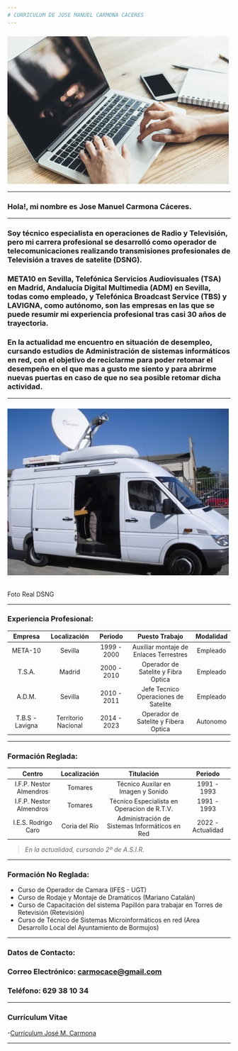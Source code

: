 ```yaml
---
# CURRICULUM DE JOSE MANUEL CARMONA CACERES
---
```

### <p align="center">
  <img src="/IMAGENES/PC.jpg" alt="Descripción de la imagen" width="500"/>
</p> 

---
### **Hola!, mi nombre es Jose Manuel Carmona Cáceres.**

---
### Soy técnico especialista en operaciones de Radio y Televisión, pero mi carrera profesional se desarrolló como operador de telecomunicaciones realizando transmisiones profesionales de Televisión a traves de satelite (DSNG).
### META10 en Sevilla, Telefónica Servicios Audiovisuales (TSA) en Madrid, Andalucía Digital Multimedia (ADM) en Sevilla, todas como empleado, y Telefónica Broadcast Service (TBS) y LAVIGNA, como autónomo, son las empresas en las que se puede resumir mi experiencia profesional tras casi 30 años de trayectoria.
### En la actualidad me encuentro en situación de desempleo, cursando estudios de Administración de sistemas informáticos en red, con el objetivo de reciclarme para poder retomar el desempeño en el que mas a gusto me siento y para abrirme nuevas puertas en caso de que no sea posible retomar dicha actividad.
---
### <p align="center">
  <img src="/IMAGENES/DSNG.jpg" alt="Descripción de la imagen" width="500"/>
</p>  

<br>
Foto Real DSNG
</br>

---
### **Experiencia Profesional:**

|    Empresa      |   Localización  |   Periodo       | Puesto Trabajo    | Modalidad |
|:---------------:|:---------------:|:---------------:|:-----------------:|:---------:|
|    META-10      |   Sevilla       |   1999 - 2000   | Auxiliar montaje de Enlaces Terrestres     | Empleado  |
|    T.S.A.       |   Madrid        |   2000 - 2010   | Operador de Satelite y Fibra Optica | Empleado  |
|    A.D.M.       |   Sevilla       |   2010 - 2011   | Jefe Tecnico Operaciones de Satelite | Empleado|
| T.B.S - Lavigna | Territorio Nacional | 2014 - 2023 | Operador de Satelite y Fibera Optica | Autonomo |

---
### **Formación Reglada:**

| Centro | Localización | Titulación | Periodo |
|:-------:|:------------:|:-------:|:--------:|
|I.F.P. Nestor Almendros| Tomares | Técnico Auxilar en Imagen y Sonido| 1991 - 1993 |
|I.F.P. Nestor Almendros| Tomares |Técnico Especialista en Operacion de R.T.V.| 1991 - 1993 |
|I.E.S. Rodrigo Caro| Coria del Río | Administración de Sistemas Informáticos en Red | 2022 - Actualidad |

> *En la actualidad, cursando 2º de A.S.I.R.*

---
### **Formación No Reglada:**

- Curso de Operador de Camara (IFES - UGT)
- Curso de Rodaje y Montaje de Dramáticos (Mariano Catalán)
- Curso de Capacitación del sistema Papillón para trabajar en Torres de Retevisión (Retevisión)
- Curso de Técnico de Sistemas Microinformáticos en red (Area Desarrollo Local del Ayuntamiento de Bormujos)

---
### **Datos de Contacto:**

### Correo Electrónico: carmocace@gmail.com
### Teléfono: 629 38 10 34

---
### **Currículum Vitae**
-[Currículum José M. Carmona](https://github.com/carmocace/carmocace/blob/main/Curriculum%20Jose%20M%20Carmona%202024.pdf)

---
